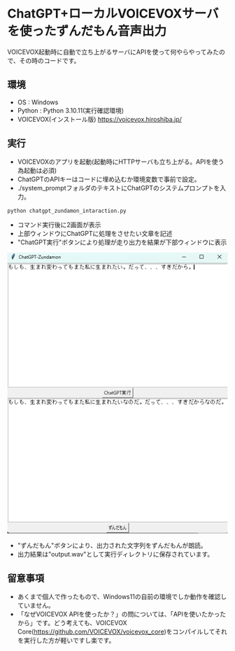 # ChatGPT+ローカルVOICEVOXサーバを使ったずんだもん音声出力
VOICEVOX起動時に自動で立ち上がるサーバにAPIを使って何やらやってみたので、その時のコードです。

## 環境

- OS : Windows
- Python : Python 3.10.11(実行確認環境)
- VOICEVOX(インストール版)
https://voicevox.hiroshiba.jp/


## 実行

- VOICEVOXのアプリを起動(起動時にHTTPサーバも立ち上がる。APIを使う為起動は必須)
- ChatGPTのAPIキーはコードに埋め込むか環境変数で事前で設定。
- ./system_promptフォルダのテキストにChatGPTのシステムプロンプトを入力。

```
python chatgpt_zundamon_intaraction.py
```

- コマンド実行後に2画面が表示
- 上部ウィンドウにChatGPTに処理をさせたい文章を記述
- "ChatGPT実行"ボタンにより処理が走り出力を結果が下部ウィンドウに表示

![実行時イメージ](/img/img1.png)

- "ずんだもん"ボタンにより、出力された文字列をずんだもんが朗読。
- 出力結果は"output.wav"として実行ディレクトリに保存されています。

## 留意事項

- あくまで個人で作ったもので、Windows11の自前の環境でしか動作を確認していません。
- 「なぜVOICEVOX APIを使ったか？」の問については、「APIを使いたかったから」です。どう考えても、VOICEVOX Core(https://github.com/VOICEVOX/voicevox_core)をコンパイルしてそれを実行した方が軽いですし楽です。